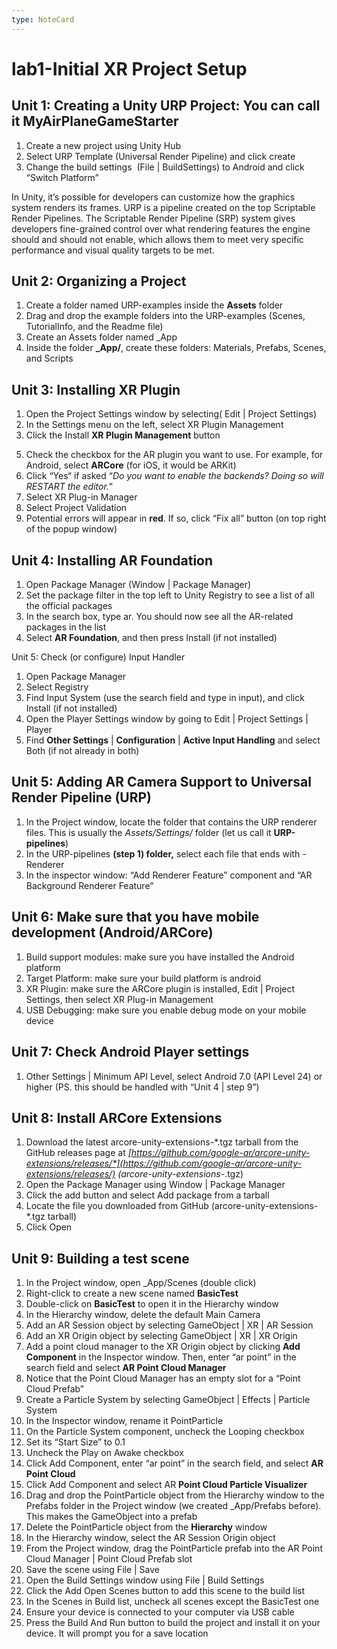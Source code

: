 ```yaml
---
type: NoteCard
---
```


# lab1-Initial XR Project Setup
## Unit 1: Creating a Unity URP Project: You can call it MyAirPlaneGameStarter

1.  Create a new project using Unity Hub
2.  Select URP Template (Universal Render Pipeline) and click create
3.  Change the build settings  (File | BuildSettings) to Android and click “Switch Platform”

In Unity, it’s possible for developers can customize how the graphics system renders its frames. URP is a pipeline created on the top Scriptable Render Pipelines. The Scriptable Render Pipeline (SRP) system gives developers fine-grained control over what rendering features the engine should and should not enable, which allows them to meet very specific performance and visual quality targets to be met.

## Unit 2: Organizing a Project

1.  Create a folder named URP-examples inside the **Assets** folder
2.  Drag and drop the example folders into the URP-examples (Scenes, TutorialInfo, and the Readme file)
3.  Create an Assets folder named \_App
4.  Inside the folder **\_App/**, create these folders: Materials, Prefabs, Scenes, and Scripts

## Unit 3: Installing XR Plugin

1.  Open the Project Settings window by selecting( Edit | Project Settings)
2.  In the Settings menu on the left, select XR Plugin Management
3.  Click the Install **XR Plugin Management** button 

<!---->

5.  Check the checkbox for the AR plugin you want to use. For example, for Android, select **ARCore** (for iOS, it would be ARKit)
6.  Click “Yes“ if asked “*Do you want to enable the backends? Doing so will RESTART the editor.*”
7.  Select XR Plug-in Manager
8.  Select Project Validation
9.  Potential errors will appear in **red**. If so, click “Fix all” button (on top right of the popup window)

## Unit 4: Installing AR Foundation

1.  Open Package Manager (Window | Package Manager)
2.  Set the package filter in the top left to Unity Registry to see a list of all the official packages
3.  In the search box, type ar. You should now see all the AR-related packages in the list
4.  Select **AR Foundation**, and then press Install (if not installed)

Unit 5: Check (or configure) Input Handler

1.  Open Package Manager
2.  Select Registry 
3.  Find Input System (use the search field and type in input), and click Install (if not installed)
4.  Open the Player Settings window by going to Edit | Project Settings | Player
5.  Find **Other Settings** | **Configuration** | **Active Input Handling** and select Both (if not already in both) 

## Unit 5: Adding AR Camera Support to Universal Render Pipeline (URP)

1.  In the Project window, locate the folder that contains the URP renderer files. This is usually the *Assets/Settings/* folder (let us call it **URP-pipelines**)
2.  In the URP-pipelines **(step 1) folder,** select each file that ends with -Renderer
3.  In the inspector window: “Add Renderer Feature” component and “AR Background Renderer Feature”

## Unit 6: Make sure that you have mobile development (Android/ARCore)

1.  Build support modules: make sure you have installed the Android platform
2.  Target Platform: make sure your build platform is android
3.  XR Plugin: make sure the ARCore plugin is installed, Edit | Project Settings, then select XR Plug-in Management
4.  USB Debugging: make sure you enable debug mode on your mobile device

## Unit 7: Check Android Player settings

1.  Other Settings | Minimum API Level, select Android 7.0 (API Level 24) or higher (PS. this should be handled with “Unit 4 | step 9”)

## Unit 8: Install ARCore Extensions

1.  Download the latest arcore-unity-extensions-*.tgz tarball from the GitHub releases page at *[*https://github.com/google-ar/arcore-unity-extensions/releases/*](https://github.com/google-ar/arcore-unity-extensions/releases/)* (arcore-unity-extensions-*.tgz)
2.  Open the Package Manager using Window | Package Manager
3.  Click the add button and select Add package from a tarball
4.  Locate the file you downloaded from GitHub (arcore-unity-extensions-*.tgz tarball)
5.  Click Open

## Unit 9: Building a test scene

1.  In the Project window, open \_App/Scenes (double click)
2.  Right-click to create a new scene named **BasicTest**
3.  Double-click on **BasicTest** to open it in the Hierarchy window
4.  In the Hierarchy window, delete the default Main Camera
5.  Add an AR Session object by selecting GameObject | XR | AR Session
6.  Add an XR Origin object by selecting GameObject | XR | XR Origin
7.  Add a point cloud manager to the XR Origin object by clicking **Add Component** in the Inspector window. Then, enter “ar point” in the search field and select **AR Point Cloud Manager**
8.  Notice that the Point Cloud Manager has an empty slot for a “Point Cloud Prefab”
9.  Create a Particle System by selecting GameObject | Effects | Particle System
10. In the Inspector window, rename it PointParticle
11. On the Particle System component, uncheck the Looping checkbox
12. Set its “Start Size” to 0.1
13. Uncheck the Play on Awake checkbox
14. Click Add Component, enter “ar point” in the search field, and select **AR Point Cloud**
15. Click Add Component and select AR **Point Cloud Particle Visualizer**
16. Drag and drop the PointParticle object from the Hierarchy window to the Prefabs folder in the Project window (we created \_App/Prefabs before). This makes the GameObject into a prefab
17. Delete the PointParticle object from the **Hierarchy** window
18. In the Hierarchy window, select the AR Session Origin object
19. From the Project window, drag the PointParticle prefab into the AR Point Cloud Manager | Point Cloud Prefab slot
20. Save the scene using File | Save
21. Open the Build Settings window using File | Build Settings
22. Click the Add Open Scenes button to add this scene to the build list
23. In the Scenes in Build list, uncheck all scenes except the BasicTest one
24. Ensure your device is connected to your computer via USB cable
25. Press the Build And Run button to build the project and install it on your device. It will prompt you for a save location